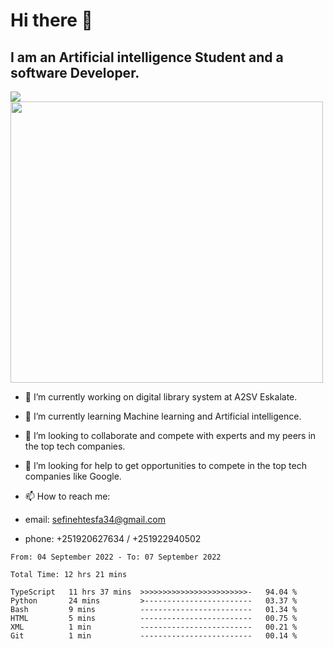 # Hi there 👋
## I am an Artificial intelligence Student and a software Developer.
<img src = "https://github-readme-stats.vercel.app/api?username=sefinehtesfa34&&show_icons=true&title_color=ffffff&icon_color=bb2acf&text_color=daf7dc&bg_color=151515"/>
<img src="https://wakatime.com/share/@sefinehtesfa34/ae9674e3-b462-4438-9120-52fc3d0ffbbb.png" width ="500" height = "450"/>

- 🔭 I’m currently working on digital library system at A2SV Eskalate.
- 🌱 I’m currently learning Machine learning and Artificial intelligence.
- 👯 I’m looking to collaborate and compete with experts and my peers in the top tech companies.
- 🤔 I’m looking for help to get opportunities to compete in the top tech companies like Google.

- 📫 How to reach me: 
- email: sefinehtesfa34@gmail.com
- phone: +251920627634 / +251922940502
<!--START_SECTION:waka-->

```text
From: 04 September 2022 - To: 07 September 2022

Total Time: 12 hrs 21 mins

TypeScript   11 hrs 37 mins  >>>>>>>>>>>>>>>>>>>>>>>>-   94.04 %
Python       24 mins         >------------------------   03.37 %
Bash         9 mins          -------------------------   01.34 %
HTML         5 mins          -------------------------   00.75 %
XML          1 min           -------------------------   00.21 %
Git          1 min           -------------------------   00.14 %
```

<!--END_SECTION:waka-->
